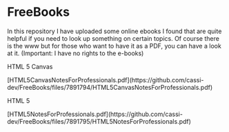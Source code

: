 # FreeBooks

<p> In this repository I have uploaded some online ebooks I found that are quite helpful if you need to look up something on certain topics. Of course there is the www but for those who want to have it as a PDF, you can have a look at it. (Important: I have no rights to the e-books) </p>

<p>HTML 5 Canvas</p> [HTML5CanvasNotesForProfessionals.pdf](https://github.com/cassi-dev/FreeBooks/files/7891794/HTML5CanvasNotesForProfessionals.pdf) <br>
<p>HTML 5 </p> [HTML5NotesForProfessionals.pdf](https://github.com/cassi-dev/FreeBooks/files/7891795/HTML5NotesForProfessionals.pdf)<br>

